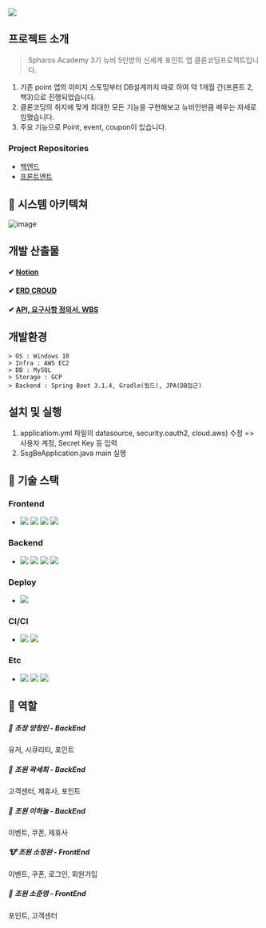 <img src="https://capsule-render.vercel.app/api?type=wave&color=auto&height=300&section=header&text=Newbie%fifive🐣&fontSize=90" />

## 프로젝트 소개
> Spharos Academy 3기 뉴비 5인방의 신세계 포인트 앱 클론코딩프로젝트입니다.
1. 기존 point 앱의 이미지 스토밍부터 DB설계까지 따로 하여 약 1개월 간(프론트 2, 백3)으로 진행되었습니다.
2. 클론코딩의 취지에 맞게 최대한 모든 기능을 구현해보고 뉴비인만큼 배우는 자세로 임했습니다.
3. 주요 기능으로 Point, event, coupon이 있습니다.
   
### Project Repositories
* [백엔드](https://github.com/Spharos-Point/SSG-Point-BackEnd)
* [프론트엔트](https://github.com/Spharos-Point/SSG-Point-FrontEnd)
  
## 🐥 시스템 아키텍쳐
![image](https://github.com/Spharos-Point/SSG-Point-BackEnd/assets/94760980/ecadd9e7-5370-4170-8343-03ef271a8a29)





## 개발 산출물
#### ✔ [Notion](https://www.notion.so/13b814c832cd4f14aaec612deb998995)
#### ✔ [ERD CROUD](https://www.erdcloud.com/d/myQufkJ2niWb5uzXN)
#### ✔ [API, 요구사항 정의서, WBS](https://docs.google.com/spreadsheets/d/1ly0NZpbDh9l765SZtVk5hCj8VdMdVH37fPYFGsK9xpw/edit#gid=0)

## 개발환경
```
> OS : Windows 10
> Infra : AWS EC2
> DB : MySQL
> Storage : GCP
> Backend : Spring Boot 3.1.4, Gradle(빌드), JPA(DB접근)
```

## 설치 및 실행
1. applicatiom.yml 파일의 datasource, security.oauth2, cloud.aws) 수정 => 사용자 계정, Secret Key 등 입력
2. SsgBeApplication.java main 실행

## 🐥 기술 스택
### Frontend
* <img src="https://img.shields.io/badge/Vscode-007ACC?style=flat-square&logo=visualstudiocode&logoColor=white"/> <img src="https://img.shields.io/badge/React-61DAFB?style=flat-square&logo=React&logoColor=white"/> <img src="https://img.shields.io/badge/Next.js-000000?style=flat-square&logo=Next.js&logoColor=white"/> <img src="https://img.shields.io/badge/Figma-F24E1E?style=flat-square&logo=Figma&logoColor=white"/>

### Backend
* <img src="https://img.shields.io/badge/Springboot-6DB33F?style=flat-square&logo=Springboot&logoColor=white"/> <img src="https://img.shields.io/badge/Gradle-02303A?style=flat-square&logo=Gradle&logoColor=white"/> <img src="https://img.shields.io/badge/Mysql-4479A1?style=flat-square&logo=Mysql&logoColor=white"/> <img src="https://img.shields.io/badge/Python-3776AB?style=flat-square&logo=Python&logoColor=white"/> 

### Deploy
* <img src="https://img.shields.io/badge/Amazon-Ec2-FF9900?style=flat-square&logo=Amazon-Ec2&logoColor=white"/>

### CI/CI
* <img src="https://img.shields.io/badge/Docker-2496ED?style=flat-square&logo=Docker&logoColor=white"/> <img src="https://img.shields.io/badge/Jenkins-D24939?style=flat-square&logo=Jenkins&logoColor=white"/>

### Etc
* <img src="https://img.shields.io/badge/Swagger-85EA2D?style=flat&logo=Swagger&logoColor=white"/> <img src="https://img.shields.io/badge/Notion-000000?style=flat-square&logo=Notion&logoColor=white"/> <img src="https://img.shields.io/badge/Apachejmeter-64BC4B?style=flat&logo=Apachejmeter&logoColor=white"/>

## 🐥 역할 
<h5> 🦒 조장 양창민 - BackEnd </h5>
        유저, 시큐리티, 포인트
<h5> 🐰 조원 곽세희 - BackEnd </h5>
        고객센터, 제휴사, 포인트
<h5> 🐼 조원 이하늘 - BackEnd </h5>
        이벤트, 쿠폰, 제휴사
<h5> 🐮 조원 소정완 - FrontEnd </h5>
        이벤트, 쿠폰, 로그인, 회원가입
<h5> 🦝 조원 소준영 - FrontEnd </h5>
        포인트, 고객센터


